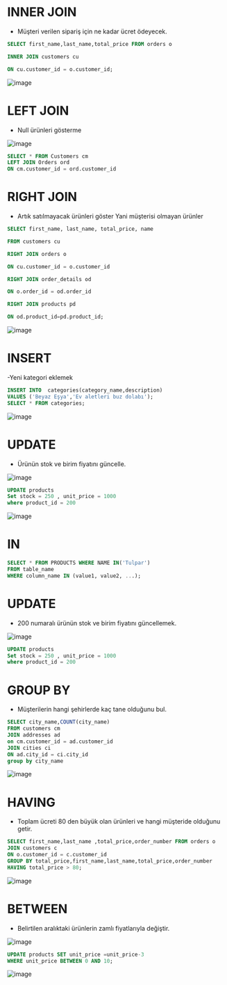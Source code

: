  

# INNER JOIN 

- Müşteri verilen sipariş için ne kadar ücret ödeyecek. 

``` sql
SELECT first_name,last_name,total_price FROM orders o 

INNER JOIN customers cu 

ON cu.customer_id = o.customer_id; 
```

![image](https://user-images.githubusercontent.com/58787155/204285557-4bae25de-b212-48a0-9ae9-c8a51856fefa.png)  

# LEFT JOIN 
- Null ürünleri gösterme

![image](https://user-images.githubusercontent.com/58787155/204294432-f4e1a6a5-8a2b-41af-81b6-c5c88559d88d.png)
``` sql
SELECT * FROM Customers cm 
LEFT JOIN Orders ord 
ON cm.customer_id = ord.customer_id 
```
# RIGHT JOIN 
- Artık satılmayacak ürünleri göster Yani müşterisi olmayan ürünler 

 ``` sql
SELECT first_name, last_name, total_price, name 

FROM customers cu 

RIGHT JOIN orders o  

ON cu.customer_id = o.customer_id 

RIGHT JOIN order_details od 

ON o.order_id = od.order_id 

RIGHT JOIN products pd  

ON od.product_id=pd.product_id; 

 ```
 ![image](https://user-images.githubusercontent.com/58787155/204294764-27a3f41b-fcba-42a3-9aa1-3a0c9cfdd8ef.png)

# INSERT 
-Yeni kategori eklemek

 ``` sql
INSERT INTO  categories(category_name,description)
VALUES ('Beyaz Eşya','Ev aletleri buz dolabı');
SELECT * FROM categories;
 ```
  ![image](https://user-images.githubusercontent.com/58787155/204293188-a33bc8cd-7c55-4d66-a72d-cc828e8ecba4.png)

# UPDATE 
- Ürünün stok ve birim fiyatını güncelle.

![image](https://user-images.githubusercontent.com/58787155/204286579-f5be4650-c688-4d77-9257-4d2ab3c08e77.png)
 ``` sql
UPDATE products
Set stock = 250 , unit_price = 1000
where product_id = 200
 ```
![image](https://user-images.githubusercontent.com/58787155/204286702-fa78385d-a895-4403-9425-d2deb8a02c67.png)


# IN
 ``` sql
SELECT * FROM PRODUCTS WHERE NAME IN('Tulpar')
FROM table_name
WHERE column_name IN (value1, value2, ...);
 ```
 
# UPDATE
- 200 numaralı ürünün stok ve birim fiyatını güncellemek.

![image](https://user-images.githubusercontent.com/58787155/204287386-35d76fc2-4e26-4dae-bd44-5776a908063a.png)

   ``` sql
UPDATE products
Set stock = 250 , unit_price = 1000
where product_id = 200
 ```

# GROUP BY 

- Müşterilerin hangi şehirlerde kaç tane olduğunu bul.
 ``` sql
SELECT city_name,COUNT(city_name)
FROM customers cm
JOIN addresses ad
on cm.customer_id = ad.customer_id 
JOIN cities ci
ON ad.city_id = ci.city_id
group by city_name
 ```
 
 
 ![image](https://user-images.githubusercontent.com/58787155/204294915-f1fb504c-ca5d-453b-b886-0238e6ad1783.png)


# HAVING 
- Toplam ücreti 80 den büyük olan ürünleri ve hangi müşteride olduğunu getir.

``` sql
SELECT first_name,last_name ,total_price,order_number FROM orders o
JOIN customers c
ON o.customer_id = c.customer_id
GROUP BY total_price,first_name,last_name,total_price,order_number
HAVING total_price > 80;
```
  ![image](https://user-images.githubusercontent.com/58787155/204296216-337708ae-ce33-481f-852f-b34b97bd9b6d.png)


# BETWEEN 
- Belirtilen aralıktaki ürünlerin zamlı fiyatlarıyla değiştir.

![image](https://user-images.githubusercontent.com/58787155/204294238-544ab632-469c-40f3-8037-88d45f31f281.png)

  ``` sql
UPDATE products SET unit_price =unit_price-3
WHERE unit_price BETWEEN 0 AND 10;
 ```
 ![image](https://user-images.githubusercontent.com/58787155/204294297-8949a2f3-88fe-46d5-8533-03b06da24016.png)


 
